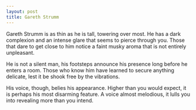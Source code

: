 ```yaml
---
layout: post
title: Gareth Strumm
---
```


Gareth Strumm is as thin as he is tall, towering over most. He has a
dark complexion and an intense glare that seems to pierce through
you. Those that dare to get close to him notice a faint musky aroma
that is not entirely unpleasant.

He is not a silent man, his footsteps announce his presence long
before he enters a room. Those who know him have learned to secure
anything delicate, lest it be shook free by the vibrations.

His voice, though, belies his appearance. Higher than you would
expect, it is perhaps his most disarming feature. A voice almost
melodious, it lulls you into revealing more than you intend.
